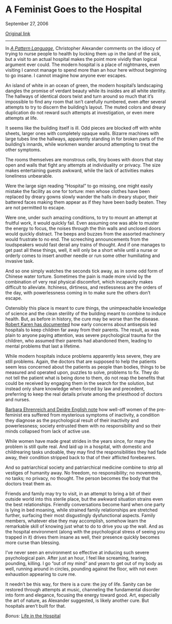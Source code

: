 A Feminist Goes to the Hospital
===============================

September 27, 2006

[Original link](http://www.aaronsw.com/weblog/femhosp)

* * * * *

In *[A Pattern Language](http://books.theinfo.org/go/0195019199)*,
Christopher Alexander comments on the idiocy of trying to nurse people
to health by locking them up in the land of the sick, but a visit to an
actual hospital makes the point more vividly than logical argument ever
could. The modern hospital is a place of nightmares, even visiting I
cannot manage to spend more than an hour here without beginning to go
insane. I cannot imagine how anyone ever escapes.

An island of white in an ocean of green, the modern hospital’s
landscaping dangles the promise of verdant beauty while its insides are
all white sterility. The hallways of identical doors twist and turn
around so much that it’s impossible to find any room that isn’t
carefully numbered, even after several attempts to try to discern the
building’s layout. The muted colors and dreary duplication do not reward
such attempts at investigation, or even mere attempts at life.

It seems like the building itself is ill. Odd pieces are blocked off
with white sheets, larger ones with completely opaque walls. Bizarre
machines with large tubes line the hallways, apparently standing in for
broken parts of the building’s innards, while workmen wander around
attempting to treat the other symptoms.

The rooms themselves are monstrous cells, tiny boxes with doors that
stay open and walls that fight any attempts at individuality or privacy.
The size makes entertaining guests awkward, while the lack of activities
makes loneliness unbearable.

Were the large sign reading “Hospital” to go missing, one might easily
mistake the facility as one for torture: men whose clothes have been
replaced by dreary gowns slowly wander the halls in dreary stupor, their
battered faces making them appear as if they have been badly beaten.
They are not permitted to escape.

Were one, under such amazing conditions, to try to mount an attempt at
fruitful work, it would quickly fail. Even assuming one was able to
muster the energy to focus, the noises through the thin walls and
unclosed doors would quickly distract. The beeps and buzzes from the
assorted machinery would frustrate to no end. The screeching
announcements from the loudspeakers would fast derail any trains of
thought. And if one manages to get past all these things, well, it will
only be a short while until a nurse or orderly comes to insert another
needle or run some other humiliating and invasive task.

And so one simply watches the seconds tick away, as in some odd form of
Chinese water torture. Sometimes the pain is made more vivid by the
combination of very real physical discomfort, which incapacity makes
difficult to alleviate. Itchiness, dirtiness, and restlessness are the
orders of the day, with powerlessness coming in to make sure the others
don’t escape.

Ostensibly this place is meant to cure things, the unimpeachable
knowledge of science and the clean sterility of the building meant to
combine to induce health. But, as before in history, the cure may be
worse than the disease. [Robert Karen has
documented](http://www.aaronsw.com/weblog/hospitalbabies) how early
concerns about antisepsis led hospitals to keep children far away from
their parents. The result, as was plain to anyone paying attention, was
severe psychological trauma for the children, who assumed their parents
had abandoned them, leading to mental problems that last a lifetime.

While modern hospitals induce problems apparently less severe, they are
still problems. Again, the doctors that are supposed to help the
patients seem less concerned about the patients as people than bodies,
things to be measured and operated upon, puzzles to solve, problems to
fix. They do not tell the patient what is being done to them, do not
reap the benefits that could be received by engaging them in the search
for the solution, but instead only share knowledge when forced by law
and precedent, preferring to keep the real details private among the
priesthood of doctors and nurses.

[Barbara Ehrenreich and Deidre English
note](http://books.theinfo.org/go/1400078008) how well-off women of the
pre-feminist era suffered from mysterious symptoms of inactivity, a
condition they diagnose as the psychological result of their inactivity
and powerlessness; society entrusted them with no responsibility and so
their minds collapsed from lack of active use.

While women have made great strides in the years since, for many the
problem is still quite real. And laid up in a hospital, with domestic
and childrearing tasks undoable, they may find the responsibilities they
had fade away, their condition stripped back to that of their afflicted
forebearers.

And so patriarchical society and patriarchical medicine combine to strip
all vestiges of humanity away. No freedom, no responsibility; no
movements, no tasks; no privacy, no thought. The person becomes the body
that the doctors treat them as.

Friends and family may try to visit, in an attempt to bring a bit of
their outside world into this sterile place, but the awkward situation
strains even the best relationships. Friendly conversations become hard
when one party is lying in bed moaning, while strained family
relationships are stretched further, surfacing their most disgustingly
dysfunctional aspects. Family members, whatever else they may
accomplish, somehow learn the remarkable skill of knowing just what to
do to drive you up the wall. And as the hospital environment (along with
the psychological stress of seeing you trapped in it) drives them insane
as well, their presence quickly becomes more curse than blessing.

I’ve never seen an environment so effective at inducing such severe
psychological pain. After just an hour, I feel like screaming, tearing,
pounding, killing. I go “out of my mind” and yearn to get out of my body
as well, running around in circles, pounding against the floor, with not
even exhaustion appearing to cure me.

It needn’t be this way, for there is a cure: the joy of life. Sanity can
be restored through attempts at music, channeling the fundamental
disorder into form and elegance, focusing the energy toward good. Art,
especially the art of nature, as Alexander suggested, is likely another
cure. But hospitals aren’t built for that.

*Bonus:* [Life in the Hospital](http://aaronsw.com/weblog/hospitallife)
